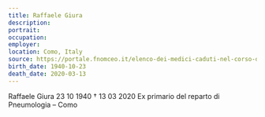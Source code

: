 ```yaml
---
title: Raffaele Giura
description: 
portrait: 
occupation: 
employer: 
location: Como, Italy
source: https://portale.fnomceo.it/elenco-dei-medici-caduti-nel-corso-dellepidemia-di-covid-19/
birth_date: 1940-10-23
death_date: 2020-03-13
---
```


Raffaele Giura 23 10 1940 † 13 03 2020
Ex primario del reparto di Pneumologia – Como